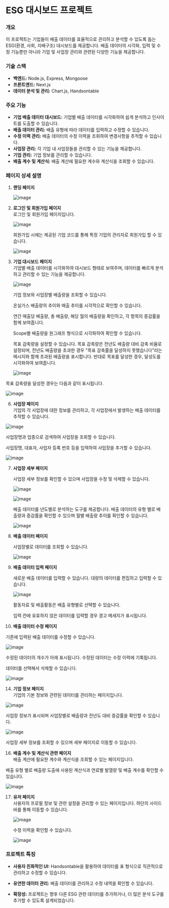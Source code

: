 # ESG 대시보드 프로젝트


### 개요
이 프로젝트는 기업들이 배출 데이터를 효율적으로 관리하고 분석할 수 있도록 돕는 ESG(환경, 사회, 지배구조) 대시보드를 제공합니다. 배출 데이터의 시각화, 입력 및 수정 기능뿐만 아니라 기업 및 사업장 관리와 관련된 다양한 기능을 제공합니다.


### 기술 스택
- **백엔드:** Node.js, Express, Mongoose
- **프론트엔드:** Next.js
- **데이터 분석 및 관리:** Chart.js, Handsontable


### 주요 기능
- **기업 배출 데이터 대시보드:** 기업별 배출 데이터를 시각화하여 쉽게 분석하고 인사이트를 도출할 수 있습니다.
- **배출 데이터 관리:** 배출 유형에 따라 데이터를 입력하고 수정할 수 있습니다.
- **수정 이력 관리:** 배출 데이터의 수정 이력을 조회하여 변경사항을 추적할 수 있습니다.
- **사업장 관리:** 각 기업 내 사업장들을 관리할 수 있는 기능을 제공합니다.
- **기업 관리:** 기업 정보를 관리할 수 있습니다.
- **배출 계수 및 계산식:** 배출 계산에 필요한 계수와 계산식을 조회할 수 있습니다.


### 페이지 상세 설명
1. **랜딩 페이지**

   ![image](https://github.com/user-attachments/assets/b25f8b05-a95b-4902-8555-e080f2c3f3f8)

   

3. **로그인 및 회원가입 페이지**  
   로그인 및 회원가입 페이지입니다.

   ![image](https://github.com/user-attachments/assets/91ad962f-3716-4e60-a7a4-014a49c41668)

   회원가입 시에는 제공된 기업 코드를 통해 특정 기업의 관리자로 회원가입 할 수 있습니다.

   ![image](https://github.com/user-attachments/assets/c779f620-db7b-4a6f-ac2a-c7aa87df8281)

   

5. **기업 대시보드 페이지**  
   기업별 배출 데이터를 시각화하여 대시보드 형태로 보여주며, 데이터를 빠르게 분석하고 관리할 수 있는 기능을 제공합니다.
   
   ![image](https://github.com/user-attachments/assets/e695fa53-a09b-40ff-9a22-129b5213a408)

   기업 정보와 사업장별 배출량을 조회할 수 있습니다.

   온실가스 배출량의 추이와 매출 추이를 시각적으로 확인할 수 있습니다.

   연간 매출당 배출량, 총 배출량, 해당 월의 배출량을 확인하고, 각 항목의 증감률을 함께 보여줍니다.

   Scope별 배출량을 원그래프 형식으로 시각화하여 확인할 수 있습니다.

   목표 감축량을 설정할 수 있습니다. 목표 감축량은 전년도 배출량 대비 감축 비율로 설정되며, 전년도 배출량을 초과한 경우 "목표 감축률을 달성하지 못했습니다"라는 메시지와 함께 초과된 배출량을 표시합니다. 반대로 목표를 달성한 경우, 달성도를 시각화하여 보여줍니다.

   ![image](https://github.com/user-attachments/assets/ed1f3f18-c98e-4ec5-b1b8-aebe368e1681)

  목표 감축량을 달성한 경우는 다음과 같이 표시됩니다.


   ![image](https://github.com/user-attachments/assets/a3e2ceb0-0780-476a-b732-d62019798403)

  

6. **사업장 페이지**  
   기업의 각 사업장에 대한 정보를 관리하고, 각 사업장에서 발생하는 배출 데이터를 추적할 수 있습니다.

  ![image](https://github.com/user-attachments/assets/857a73ec-4ad8-474f-9909-d644b4b49524)


   사업장명과 업종으로 검색하여 사업장을 조회할 수 있습니다.

   사업장명, 대표자, 사업자 등록 번호 등을 입력하여 사업장을 추가할 수 있습니다.

   ![image](https://github.com/user-attachments/assets/c506f45a-738f-4c7f-a80b-a5b7cd240907)


7. **사업장 세부 페이지**

   사업장 세부 정보를 확인할 수 있으며 사업장을 수정 및 삭제할 수 있습니다.
  
   ![image](https://github.com/user-attachments/assets/ae39d30e-45df-468c-af12-6a64224fc842)


   ![image](https://github.com/user-attachments/assets/779dc41a-b800-46b8-8a0e-9f96bb48389a)

   배출 데이터를 년도별로 분석하는 도구를 제공합니다.
   배출 데이터의 유형 별로 배출량과 증감률을 확인할 수 있으며 월별 배출량 추이를 확인할 수 있습니다. 

   ![image](https://github.com/user-attachments/assets/4b0b276a-9f8a-4d9f-b70e-99285fe0459e)


9. **배출 데이터 페이지**  

   사업장별로 데이터를 조회할 수 있습니다.

   ![image](https://github.com/user-attachments/assets/11c500ac-be57-468d-906e-d4d9292446e8)


11. **배출 데이터 입력 페이지**  

    새로운 배출 데이터를 입력할 수 있습니다. 대량의 데이터를 편집하고 입력할 수 있습니다. 

    ![image](https://github.com/user-attachments/assets/f6f483ca-f50a-42c0-8add-356715148342)

    활동자료 및 배출활동은 배출 유형별로 선택할 수 있습니다. 

    입력 칸에 유효하지 않은 데이터를 입력할 경우 경고 메세지가 표시됩니다.


13. **배출 데이터 수정 페이지**  

  기존에 입력된 배출 데이터를 수정할 수 있습니다.

  ![image](https://github.com/user-attachments/assets/111a3349-1b0c-4917-9788-15c62858dd14)

  수정된 데이터의 개수가 아래 표시됩니다. 수정된 데이터는 수정 이력에 기록됩니다.

  데이터를 선택해서 삭제할 수 있습니다.

  ![image](https://github.com/user-attachments/assets/0b722d9d-8db2-40db-accc-f44e8ea7d2df)
  

14. **기업 정보 페이지**  
   기업의 기본 정보와 관련된 데이터를 관리하는 페이지입니다.

  ![image](https://github.com/user-attachments/assets/c6ab85c4-49dc-409d-a5d6-37e430dddd13)

  사업장 정보가 표시되며 사업장별로 배출량과 전년도 대비 증감률을 확인할 수 있습니다.

  ![image](https://github.com/user-attachments/assets/5c181925-a10e-4bb6-86eb-23fe165b2838)

  사업장 세부 정보를 조회할 수 있으며 세부 페이지로 이동할 수 있습니다.

  

16. **배출 계수 및 계산식 관련 페이지**  
   배출 계산에 필요한 계수와 계산식을 조회할 수 있는 페이지입니다.

  배출 유형 별로 배출량 도출에 사용된 계산식과 연료별 발열량 및 배출 계수를 확인할 수 있습니다.

  ![image](https://github.com/user-attachments/assets/a9311680-a53d-47df-accf-e2973ea84d9b)



17. **유저 페이지**  
   사용자의 프로필 정보 및 관련 설정을 관리할 수 있는 페이지입니다. 하단의 사이드 바를 통해 이동할 수 있습니다.

    ![image](https://github.com/user-attachments/assets/370ddfc2-0d5e-488f-8c28-f8824db8e8dd)


    수정 이력을 확인할 수 있습니다.

    ![image](https://github.com/user-attachments/assets/a43bc7c3-f2d9-4f24-869a-f1b8ab9b2ce3)


### 프로젝트 특징

- **사용자 친화적인 UI:** Handsontable을 활용하여 데이터를 표 형식으로 직관적으로 관리하고 수정할 수 있습니다.
  
- **유연한 데이터 관리:** 배출 데이터를 관리하고 수정 내역을 확인할 수 있습니다.
  
- **확장성:** 프로젝트는 향후 다른 ESG 관련 데이터를 추가하거나, 더 많은 분석 도구를 추가할 수 있도록 설계되었습니다.


